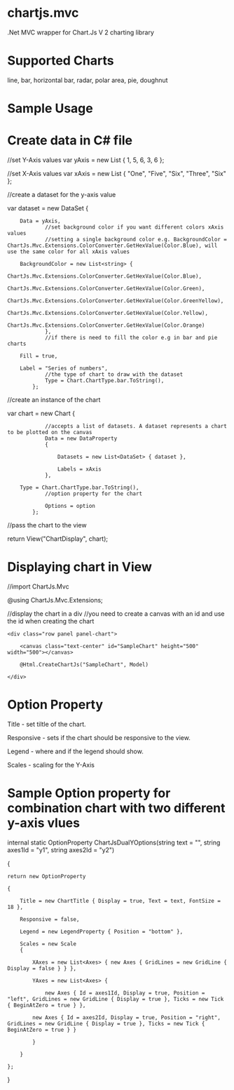 # chartjs.mvc
.Net MVC wrapper for Chart.Js V 2 charting library

# Supported Charts

line,
bar,
horizontal bar,
radar,
polar area,
pie,
doughnut

# Sample Usage

# Create data in C# file

//set Y-Axis values
var yAxis = new List<double> { 1, 5, 6, 3, 6 };

//set X-Axis values
var xAxis = new List<string> { "One", "Five", "Six", "Three", "Six" };

//create a dataset for the y-axis value


var dataset = new DataSet
            {
                
		Data = yAxis,
				//set background color if you want different colors xAxis values
				//setting a single background color e.g. BackgroundColor = ChartJs.Mvc.Extensions.ColorConverter.GetHexValue(Color.Blue), will use the same color for all xAxis values
                
		BackgroundColor = new List<string> {
                    ChartJs.Mvc.Extensions.ColorConverter.GetHexValue(Color.Blue),
                    ChartJs.Mvc.Extensions.ColorConverter.GetHexValue(Color.Green),
                    ChartJs.Mvc.Extensions.ColorConverter.GetHexValue(Color.GreenYellow),
                    ChartJs.Mvc.Extensions.ColorConverter.GetHexValue(Color.Yellow),
                    ChartJs.Mvc.Extensions.ColorConverter.GetHexValue(Color.Orange)
                },
				//if there is need to fill the color e.g in bar and pie charts
                
		Fill = true,
                
		Label = "Series of numbers",
				//the type of chart to draw with the dataset
				Type = Chart.ChartType.bar.ToString(),
            };

//create an instance of the chart

var chart = new Chart
            {
				
				//accepts a list of datasets. A dataset represents a chart to be plotted on the canvas
                Data = new DataProperty
                {
		
                    Datasets = new List<DataSet> { dataset },
		    
                    Labels = xAxis
                },
                
		Type = Chart.ChartType.bar.ToString(),
				//option property for the chart
				
                Options = option
            };

//pass the chart to the view

return View("ChartDisplay", chart);

# Displaying chart in View

//import ChartJs.Mvc

@using ChartJs.Mvc.Extensions;

//display the chart in a div
//you need to create a canvas with an id and use the id when creating the chart

<div class="row text-center">

    <div class="row panel panel-chart">
    
        <canvas class="text-center" id="SampleChart" height="500" width="500"></canvas>
	
        @Html.CreateChartJs("SampleChart", Model)
	
    </div>
    
</div>

# Option Property

Title - set tiltle of the chart.

Responsive - sets if the chart should be responsive to the view.

Legend - where and if the legend should show.

Scales - scaling for the Y-Axis


# Sample Option property for combination chart with two different y-axis vlues

internal static OptionProperty ChartJsDualYOptions(string text = "", string axes1Id = "y1", string axes2Id = "y2")

{

	return new OptionProperty
	
	{
		
		Title = new ChartTitle { Display = true, Text = text, FontSize = 18 },
		
		Responsive = false,
		
		Legend = new LegendProperty { Position = "bottom" },
		
		Scales = new Scale
		{
		
			XAxes = new List<Axes> { new Axes { GridLines = new GridLine { Display = false } } },
			
			YAxes = new List<Axes> {
				
				new Axes { Id = axes1Id, Display = true, Position = "left", GridLines = new GridLine { Display = true }, Ticks = new Tick { BeginAtZero = true } },
			
			new Axes { Id = axes2Id, Display = true, Position = "right", GridLines = new GridLine { Display = true }, Ticks = new Tick { BeginAtZero = true } }
			
			}
		
		}
	
	};

}
